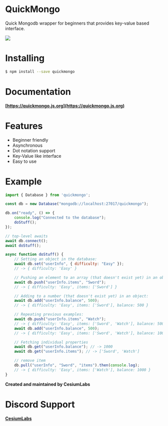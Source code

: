 # QuickMongo

Quick Mongodb wrapper for beginners that provides key-value based interface.

![](https://camo.githubusercontent.com/ee0b303561b8c04223d4f469633e2088968cf514f0f6901c729331c462a32f10/68747470733a2f2f63646e2e646973636f72646170702e636f6d2f6174746163686d656e74732f3739333638393539323431343939343436362f3833323039343438363834353834393631302f6c6f676f2e37393539646231325f35302e706e67)

# Installing

```bash
$ npm install --save quickmongo
```

# Documentation
**[https://quickmongo.js.org](https://quickmongo.js.org)**

# Features
- Beginner friendly
- Asynchronous
- Dot notation support
- Key-Value like interface
- Easy to use

# Example

```js
import { Database } from 'quickmongo';

const db = new Database("mongodb://localhost:27017/quickmongo");

db.on("ready", () => {
    console.log("Connected to the database");
    doStuff();
});

// top-level awaits
await db.connect(); 
await doStuff(); 

async function doStuff() {
    // Setting an object in the database:
    await db.set("userInfo", { difficulty: "Easy" });
    // -> { difficulty: 'Easy' }

    // Pushing an element to an array (that doesn't exist yet) in an object:
    await db.push("userInfo.items", "Sword");
    // -> { difficulty: 'Easy', items: ['Sword'] }

    // Adding to a number (that doesn't exist yet) in an object:
    await db.add("userInfo.balance", 500);
    // -> { difficulty: 'Easy', items: ['Sword'], balance: 500 }

    // Repeating previous examples:
    await db.push("userInfo.items", "Watch");
    // -> { difficulty: 'Easy', items: ['Sword', 'Watch'], balance: 500 }
    await db.add("userInfo.balance", 500);
    // -> { difficulty: 'Easy', items: ['Sword', 'Watch'], balance: 1000 }

    // Fetching individual properties
    await db.get("userInfo.balance"); // -> 1000
    await db.get("userInfo.items"); // -> ['Sword', 'Watch']

    // remove item
    db.pull("userInfo", "Sword", "items").then(console.log);
    // -> { difficulty: 'Easy', items: ['Watch'], balance: 1000 }
}
```

**Created and maintained by CesiumLabs**

# Discord Support
**[CesiumLabs](https://discord.gg/uqB8kxh)**
